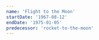 ```yaml
---
name: 'Flight to the Moon'
startDate: '1967-08-12'
endDate: '1975-01-05'
predecessor: 'rocket-to-the-moon'
---
```

